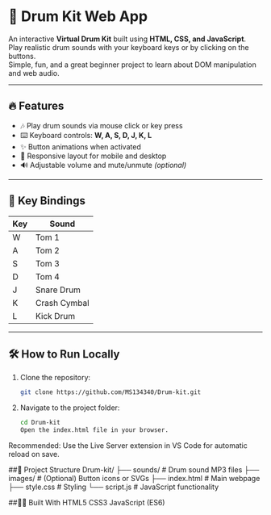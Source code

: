 # 🥁 Drum Kit Web App

An interactive **Virtual Drum Kit** built using **HTML, CSS, and JavaScript**.  
Play realistic drum sounds with your keyboard keys or by clicking on the buttons.  
Simple, fun, and a great beginner project to learn about DOM manipulation and web audio.

---

## 🔥 Features

- 🎶 Play drum sounds via mouse click or key press
- ⌨️ Keyboard controls: **W, A, S, D, J, K, L**
- ✨ Button animations when activated
- 📱 Responsive layout for mobile and desktop
- 🔊 Adjustable volume and mute/unmute *(optional)*

---

## 🎯 Key Bindings

| Key | Sound        |
|-----|--------------|
| W   | Tom 1        |
| A   | Tom 2        |
| S   | Tom 3        |
| D   | Tom 4        |
| J   | Snare Drum   |
| K   | Crash Cymbal |
| L   | Kick Drum    |

---

## 🛠️ How to Run Locally

1. Clone the repository:
   ```bash
   git clone https://github.com/MS134340/Drum-kit.git
2. Navigate to the project folder:

    ```bash
    cd Drum-kit
    Open the index.html file in your browser.
Recommended: Use the Live Server extension in VS Code for automatic reload on save.

##📁 Project Structure
   Drum-kit/
   ├── sounds/          # Drum sound MP3 files
   ├── images/          # (Optional) Button icons or SVGs
   ├── index.html       # Main webpage
   ├── style.css        # Styling
   └── script.js        # JavaScript functionality
   
##🧑‍💻 Built With
HTML5
CSS3
JavaScript (ES6)
